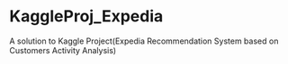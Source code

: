 # KaggleProj_Expedia
A solution to Kaggle Project(Expedia Recommendation System based on Customers Activity Analysis)
